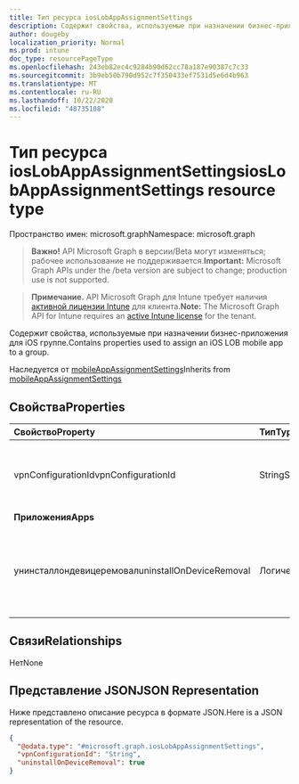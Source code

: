 ```yaml
---
title: Тип ресурса iosLobAppAssignmentSettings
description: Содержит свойства, используемые при назначении бизнес-приложения для iOS группе.
author: dougeby
localization_priority: Normal
ms.prod: intune
doc_type: resourcePageType
ms.openlocfilehash: 243eb82ec4c9284b90d62cc78a187e90387c7c33
ms.sourcegitcommit: 3b9eb50b790d952c7f350433ef7531d5e6d4b963
ms.translationtype: MT
ms.contentlocale: ru-RU
ms.lasthandoff: 10/22/2020
ms.locfileid: "48735108"
---
```

# <a name="ioslobappassignmentsettings-resource-type"></a><span data-ttu-id="1dc22-103">Тип ресурса iosLobAppAssignmentSettings</span><span class="sxs-lookup"><span data-stu-id="1dc22-103">iosLobAppAssignmentSettings resource type</span></span>

<span data-ttu-id="1dc22-104">Пространство имен: microsoft.graph</span><span class="sxs-lookup"><span data-stu-id="1dc22-104">Namespace: microsoft.graph</span></span>

> <span data-ttu-id="1dc22-105">**Важно!** API Microsoft Graph в версии/Beta могут изменяться; рабочее использование не поддерживается.</span><span class="sxs-lookup"><span data-stu-id="1dc22-105">**Important:** Microsoft Graph APIs under the /beta version are subject to change; production use is not supported.</span></span>

> <span data-ttu-id="1dc22-106">**Примечание.** API Microsoft Graph для Intune требует наличия [активной лицензии Intune](https://go.microsoft.com/fwlink/?linkid=839381) для клиента.</span><span class="sxs-lookup"><span data-stu-id="1dc22-106">**Note:** The Microsoft Graph API for Intune requires an [active Intune license](https://go.microsoft.com/fwlink/?linkid=839381) for the tenant.</span></span>

<span data-ttu-id="1dc22-107">Содержит свойства, используемые при назначении бизнес-приложения для iOS группе.</span><span class="sxs-lookup"><span data-stu-id="1dc22-107">Contains properties used to assign an iOS LOB mobile app to a group.</span></span>


<span data-ttu-id="1dc22-108">Наследуется от [mobileAppAssignmentSettings](../resources/intune-shared-mobileappassignmentsettings.md)</span><span class="sxs-lookup"><span data-stu-id="1dc22-108">Inherits from [mobileAppAssignmentSettings](../resources/intune-shared-mobileappassignmentsettings.md)</span></span>

## <a name="properties"></a><span data-ttu-id="1dc22-109">Свойства</span><span class="sxs-lookup"><span data-stu-id="1dc22-109">Properties</span></span>
|<span data-ttu-id="1dc22-110">Свойство</span><span class="sxs-lookup"><span data-stu-id="1dc22-110">Property</span></span>|<span data-ttu-id="1dc22-111">Тип</span><span class="sxs-lookup"><span data-stu-id="1dc22-111">Type</span></span>|<span data-ttu-id="1dc22-112">Описание</span><span class="sxs-lookup"><span data-stu-id="1dc22-112">Description</span></span>|
|:---|:---|:---|
|<span data-ttu-id="1dc22-113">vpnConfigurationId</span><span class="sxs-lookup"><span data-stu-id="1dc22-113">vpnConfigurationId</span></span>|<span data-ttu-id="1dc22-114">String</span><span class="sxs-lookup"><span data-stu-id="1dc22-114">String</span></span>|<span data-ttu-id="1dc22-115">ИД конфигурации VPN, применяемой к этому приложению.</span><span class="sxs-lookup"><span data-stu-id="1dc22-115">The VPN Configuration Id to apply for this app.</span></span>|
|<span data-ttu-id="1dc22-116">**Приложения**</span><span class="sxs-lookup"><span data-stu-id="1dc22-116">**Apps**</span></span>|
|<span data-ttu-id="1dc22-117">унинсталлондевицеремовал</span><span class="sxs-lookup"><span data-stu-id="1dc22-117">uninstallOnDeviceRemoval</span></span>|<span data-ttu-id="1dc22-118">Логический</span><span class="sxs-lookup"><span data-stu-id="1dc22-118">Boolean</span></span>|<span data-ttu-id="1dc22-119">Указывает, следует ли удалить приложение, когда устройство удалено из Intune.</span><span class="sxs-lookup"><span data-stu-id="1dc22-119">Whether or not to uninstall the app when device is removed from Intune.</span></span>|

## <a name="relationships"></a><span data-ttu-id="1dc22-120">Связи</span><span class="sxs-lookup"><span data-stu-id="1dc22-120">Relationships</span></span>
<span data-ttu-id="1dc22-121">Нет</span><span class="sxs-lookup"><span data-stu-id="1dc22-121">None</span></span>

## <a name="json-representation"></a><span data-ttu-id="1dc22-122">Представление JSON</span><span class="sxs-lookup"><span data-stu-id="1dc22-122">JSON Representation</span></span>
<span data-ttu-id="1dc22-123">Ниже представлено описание ресурса в формате JSON.</span><span class="sxs-lookup"><span data-stu-id="1dc22-123">Here is a JSON representation of the resource.</span></span>
<!-- {
  "blockType": "resource",
  "@odata.type": "microsoft.graph.iosLobAppAssignmentSettings"
}
-->
``` json
{
  "@odata.type": "#microsoft.graph.iosLobAppAssignmentSettings",
  "vpnConfigurationId": "String",
  "uninstallOnDeviceRemoval": true
}
```





